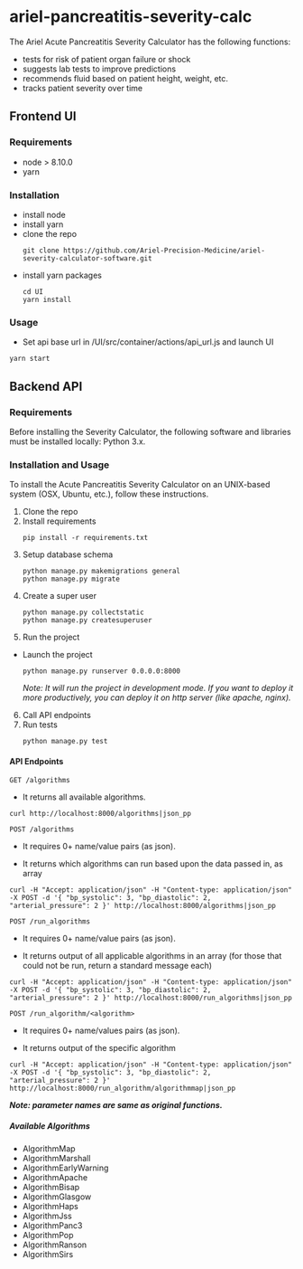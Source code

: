 
# ariel-pancreatitis-severity-calc

The Ariel Acute Pancreatitis Severity Calculator has the following functions:

* tests for risk of patient organ failure or shock
* suggests lab tests to improve predictions
* recommends fluid based on patient height, weight, etc.
* tracks patient severity over time 

## Frontend UI

### Requirements
* node > 8.10.0
* yarn

### Installation
* install node
* install yarn
* clone the repo
    ```
    git clone https://github.com/Ariel-Precision-Medicine/ariel-severity-calculator-software.git
    ```
* install yarn packages
    ```
    cd UI
    yarn install
    ```
    
### Usage

- Set api base url in /UI/src/container/actions/api_url.js and launch UI

```
yarn start
```

## Backend API

### Requirements

Before installing the Severity Calculator, the following software and libraries must be installed locally: Python 3.x.


### Installation and Usage

To install the Acute Pancreatitis Severity Calculator on an UNIX-based system (OSX, Ubuntu, etc.), follow these instructions.

1. Clone the repo
2. Install requirements
   ```
   pip install -r requirements.txt
   ```
3. Setup database schema
   ```
   python manage.py makemigrations general
   python manage.py migrate
   ```   
4. Create a super user
   ```
   python manage.py collectstatic
   python manage.py createsuperuser
   ```
5. Run the project

  - Launch the project
  
    ```
    python manage.py runserver 0.0.0.0:8000
    ```
    *Note: It will run the project in development mode. If you want to deploy it more productively, you can deploy it on http server (like apache, nginx).*
6. Call API endpoints
7. Run tests
   ```
   python manage.py test
   ```

#### API Endpoints
```GET /algorithms```

* It returns all available algorithms.

```
curl http://localhost:8000/algorithms|json_pp
```

```POST /algorithms```

* It requires 0+ name/value pairs (as json).

* It returns which algorithms can run based upon the data passed in, as array

```
curl -H "Accept: application/json" -H "Content-type: application/json" -X POST -d '{ "bp_systolic": 3, "bp_diastolic": 2, "arterial_pressure": 2 }' http://localhost:8000/algorithms|json_pp
```

```POST /run_algorithms```

* It requires 0+ name/value pairs (as json).

* It returns output of all applicable algorithms in an array (for those that could not be run, return a standard message each)

```
curl -H "Accept: application/json" -H "Content-type: application/json" -X POST -d '{ "bp_systolic": 3, "bp_diastolic": 2, "arterial_pressure": 2 }' http://localhost:8000/run_algorithms|json_pp
```

```POST /run_algorithm/<algorithm>```

* It requires 0+ name/values pairs (as json).

* It returns output of the specific algorithm

```
curl -H "Accept: application/json" -H "Content-type: application/json" -X POST -d '{ "bp_systolic": 3, "bp_diastolic": 2, "arterial_pressure": 2 }' http://localhost:8000/run_algorithm/algorithmmap|json_pp
```

***Note: parameter names are same as original functions.***

##### Available Algorithms
* AlgorithmMap
* AlgorithmMarshall
* AlgorithmEarlyWarning
* AlgorithmApache
* AlgorithmBisap
* AlgorithmGlasgow
* AlgorithmHaps
* AlgorithmJss
* AlgorithmPanc3
* AlgorithmPop
* AlgorithmRanson
* AlgorithmSirs
